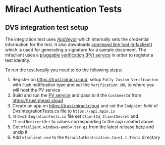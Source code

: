 # Miracl Authentication Tests

## DVS integration test setup

The integration test uses [AppVeyor](https://www.appveyor.com) which internally sets the credential information for the test.
It also downloads [command line tool (mfaclient)](https://github.com/miracl/mfaclient) which is used for generating a signature for a sample document.
The mfaclient uses a [pluggable verification (PV) service](https://github.com/miracl/mfa-regex-verificator) in order to register a test identity.

To run the test locally you need to do the following steps:

1. Register on https://trust.miracl.cloud, setup `Fully Custom Verification` with `Push` notification type and set the `Verification URL` to where you will host the PV service
1. Build and run the [PV service](https://github.com/miracl/mfa-regex-verificator) and pass to it the `CustomerId` from https://trust.miracl.cloud
1. Create an app on https://trust.miracl.cloud and set the `Endpoint` field of DvsIntegrationTests.cs file to `https://api.mpin.io`
1. In `DvsIntegrationTests.cs` file set `ClientId`, `ClientSecret` and `ClientRedirectUri` to values corresponding to the app created above
1. Get `mfaclient.windows-amd64.tar.gz` from the latest release [here](https://github.com/miracl/mfaclient/releases) and unzip it
1. Add `mfaclient.exe` to the `MiraclAuthentication.Core1.1.Tests` directory
